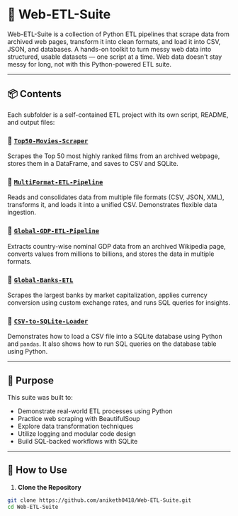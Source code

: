 # 🧩 Web-ETL-Suite

Web-ETL-Suite is a collection of Python ETL pipelines that scrape data from archived web pages, transform it into clean formats, and load it into CSV, JSON, and databases. A hands-on toolkit to turn messy web data into structured, usable datasets — one script at a time. Web data doesn't stay messy for long, not with this Python-powered ETL suite.

---

## 📦 Contents

Each subfolder is a self-contained ETL project with its own script, README, and output files:

### 🔹 [`Top50-Movies-Scraper`](Top50-Movies-Scrapper)
Scrapes the Top 50 most highly ranked films from an archived webpage, stores them in a DataFrame, and saves to CSV and SQLite.

### 🔹 [`MultiFormat-ETL-Pipeline`](MultiFormat-ETL-Pipeline)
Reads and consolidates data from multiple file formats (CSV, JSON, XML), transforms it, and loads it into a unified CSV. Demonstrates flexible data ingestion.

### 🔹 [`Global-GDP-ETL-Pipeline`](Global-GDP-ETL-Pipeline)
Extracts country-wise nominal GDP data from an archived Wikipedia page, converts values from millions to billions, and stores the data in multiple formats.

### 🔹 [`Global-Banks-ETL`](Global-Banks-ETL)
Scrapes the largest banks by market capitalization, applies currency conversion using custom exchange rates, and runs SQL queries for insights.

### 🔹 [`CSV-to-SQLite-Loader`](CSV-to-SQLite-Loader)
Demonstrates how to load a CSV file into a SQLite database using Python and `pandas`. It also shows how to run SQL queries on the database table using Python.

---

## 🎯 Purpose

This suite was built to:
- Demonstrate real-world ETL processes using Python
- Practice web scraping with BeautifulSoup
- Explore data transformation techniques
- Utilize logging and modular code design
- Build SQL-backed workflows with SQLite

---

## 🚀 How to Use

1. **Clone the Repository**

```bash
git clone https://github.com/aniketh0418/Web-ETL-Suite.git
cd Web-ETL-Suite

